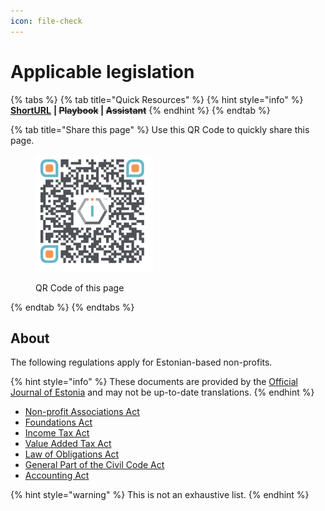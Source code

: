 ```yaml
---
icon: file-check
---
```


# Applicable legislation

{% tabs %}
{% tab title="Quick Resources" %}
{% hint style="info" %}
[**ShortURL**](https://short.theiofoundation.org/TIOFLegalAppLegislation) **|&#x20;**~~**Playbook**~~**&#x20;|&#x20;**~~**Assistant**~~
{% endhint %}
{% endtab %}

{% tab title="Share this page" %}
Use this QR Code to quickly share this page.

<figure><img src="../../../.gitbook/assets/[TIOF] Comms [P] 0000-00-00 TIOF QR Code Legal - Applicable Legislation XXX v1.0.png" alt="" width="188"><figcaption><p>QR Code of this page</p></figcaption></figure>
{% endtab %}
{% endtabs %}

## About

The following regulations apply for Estonian-based non-profits.

{% hint style="info" %}
These documents are provided by the [Official Journal of Estonia](https://www.riigiteataja.ee/en/) and may not be up-to-date translations.
{% endhint %}

* [Non-profit Associations Act](https://www.riigiteataja.ee/en/eli/ee/510042014003/consolide/current)
* [Foundations Act](https://www.riigiteataja.ee/en/eli/ee/510042014001/consolide/current)
* [Income Tax Act](https://www.riigiteataja.ee/en/eli/ee/528082014008/consolide/current)
* [Value Added Tax Act](https://www.riigiteataja.ee/en/eli/ee/528082014006/consolide/current)
* [Law of Obligations Act](https://www.riigiteataja.ee/en/eli/ee/513062014001/consolide/current)
* [General Part of the Civil Code Act](https://www.riigiteataja.ee/en/eli/ee/528032014002/consolide/current)
* [Accounting Act](https://www.riigiteataja.ee/en/eli/ee/501042014003/consolide/current)

{% hint style="warning" %}
This is not an exhaustive list.
{% endhint %}
